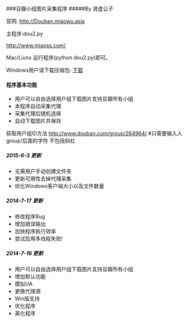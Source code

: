 ###豆瓣小组图片采集程序
#####By 肾虚公子

官网: http://Douban.miaowu.asia

主程序:dou2.py 

http://www.miaoss.com/

Mac/Liunx 运行程序(python dou2.py)即可。

Windows用户请下载压缩包: [下载](https://raw.githubusercontent.com/ShenXuGongZi/DouBanGroupPic/master/Win_Client.7z)


#### 程序基本功能
* 用户可以自由选择用户组下载图片支持豆瓣所有小组
* 本程序自动采集代理
* 采集代理后随机选择
* 自动下载图片并保存


获取用户组ID方法
    http://www.douban.com/group/264964/ #只需要输入人group/后面的字符 不包括斜杠

##### 2015-6-3 更新
* 无需用户手动创建文件夹
* 更新可用性去掉代理采集
* 优化Windows客户端大小以及文件数量

##### 2014-7-17 更新
* 修改程序Bug
* 增加错误输出
* 加快程序执行效率
* 尝试启用多线程失败!

##### 2014-7-16 更新
* 用户可以自由选择用户组下载图片支持豆瓣所有小组
* 增加默认功能
* 模拟UA
* 更换代理源
* Win版支持
* 优化程序
* 美化程序
